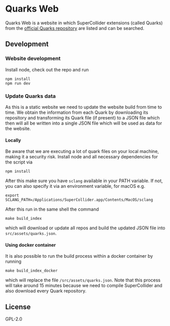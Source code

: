 # Quarks Web

Quarks Web is a website in which SuperCollider extensions (called Quarks) from the [official Quarks repository](https://github.com/supercollider-quarks/quarks) are listed and can be searched.

## Development

### Website development

Install node, check out the repo and run

```shell
npm install
npm run dev
```

### Update Quarks data

As this is a static website we need to update the website build from time to time.
We obtain the information from each Quark by downloading its repository and transforming its Quark file (if present) to a JSON file which then will all be written into a single JSON file which will be used as data for the website.

#### Locally

Be aware that we are executing a lot of quark files on your local machine, making it a security risk.
Install node and all necessary dependencies for the script via

```shell
npm install
```

After this make sure you have `sclang` available in your PATH variable.
If not, you can also specify it via an environment variable, for macOS e.g.

```shell
export SCLANG_PATH=/Applications/SuperCollider.app/Contents/MacOS/sclang
```

After this run in the same shell the command

```shell
make build_index
```

which will download or update all repos and build the updated JSON file into `src/assets/quarks.json`.

#### Using docker container

It is also possible to run the build process within a docker container by running

```shell
make build_index_docker
```

which will replace the file `/src/assets/quarks.json`.
Note that this process will take around 15 minutes because we need to compile SuperCollider and also download every Quark repository.

## License

GPL-2.0
